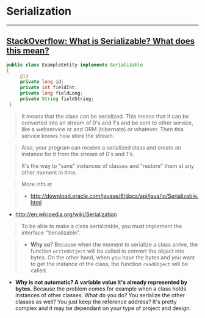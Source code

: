 # Serialization


---

## [StackOverflow: What is Serializable? What does this mean?](http://stackoverflow.com/questions/3753413/what-is-serializable-what-does-this-mean)

```java
public class ExampleEntity implements Serializable
{
     @Id
     private long id;
     private int fieldInt;
     private long fieldLong;
     private String fieldString;
 }
```


> It means that the class can be serialized. This means that it can be converted into an stream of 0's and 1's and be sent to other service, like a webservice or and ORM (hibernate) or whatever. Then this service knows how store the stream.

> Also, your program can receive a serialized class and create an instance for it from the stream of 0's and 1's.

> It's the way to "save" instances of classes and "restore" them at any other moment in time.

> More info at

>  - http://download.oracle.com/javase/6/docs/api/java/io/Serializable.html
 - http://en.wikipedia.org/wiki/Serialization

> To be able to make a class serializable, you must implement the interface "Serializable".

>  - **Why so**? Because when the moment to serialize a class arrive, the function `writeObtject` will be called to convert the object into bytes. On the other hand, when you have the bytes and you want to get the instance of the class, the function `readObject` will be called.

>
 - **Why is not automatic? A variable value it's already represented by bytes.** Because the problem comes for example when a class holds instances of other classes. What do you do? You serialize the other classes as well? You just keep the reference address? It's pretty complex and it may be dependant on your type of project and design.
